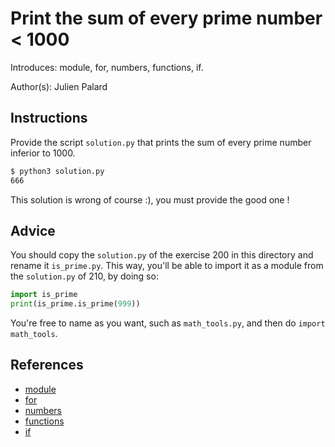 # Print the sum of every prime number < 1000

Introduces: module, for, numbers, functions, if.

Author(s): Julien Palard

## Instructions

Provide the script `solution.py` that prints the sum of every prime number inferior to 1000.

```bash
$ python3 solution.py
666
```
This solution is wrong of course :), you must provide the good one !


## Advice

You should copy the `solution.py` of the exercise 200 in this directory and rename it `is_prime.py`.
This way, you'll be able to import it as a module from the `solution.py` of 210, by doing so:

```python
import is_prime
print(is_prime.is_prime(999))
```

You're free to name as you want, such as `math_tools.py`, and then do `import math_tools`.

## References
 - [module](https://docs.python.org/3.4/library/sys.html)
 - [for](https://docs.python.org/3/tutorial/controlflow.html#for-statements)
 - [numbers](https://docs.python.org/3/tutorial/introduction.html#numbers)
 - [functions](https://docs.python.org/3/tutorial/controlflow.html#defining-functions)
 - [if](https://docs.python.org/3/tutorial/controlflow.html#if-statements)
